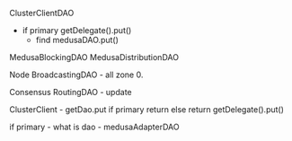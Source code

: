 

ClusterClientDAO
- if primary getDelegate().put()
  - find medusaDAO.put()

MedusaBlockingDAO
MedusaDistributionDAO

Node
BroadcastingDAO - all zone 0. 

Consensus
RoutingDAO - update 


ClusterClient - getDao.put 
 if primary return
 else return getDelegate().put()
 

 if primary - what is dao - medusaAdapterDAO 
